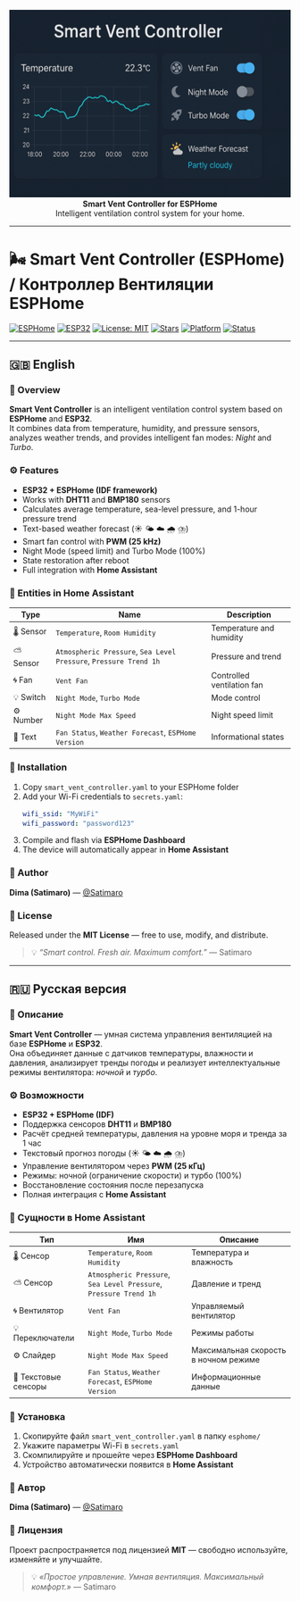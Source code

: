 <p align="center">
  <img src="images/preview.png" width="600" alt="Smart Vent Controller Dashboard Preview"><br>
  <b>Smart Vent Controller for ESPHome</b><br>
  Intelligent ventilation control system for your home.
</p>

---

# 🌬️ Smart Vent Controller (ESPHome) / Контроллер Вентиляции ESPHome

[![ESPHome](https://img.shields.io/badge/ESPHome-2025.9.0-blue?logo=esphome)](https://esphome.io)
[![ESP32](https://img.shields.io/badge/ESP32-IDF%20Framework-orange?logo=espressif)](https://www.espressif.com/)
[![License: MIT](https://img.shields.io/badge/license-MIT-green.svg)](LICENSE)
[![Stars](https://img.shields.io/github/stars/Satimaro/Smart-Vent-Controller-ESPHome?style=social)](https://github.com/Satimaro/Smart-Vent-Controller-ESPHome/stargazers)
[![Platform](https://img.shields.io/badge/Platform-Home%20Assistant-blueviolet?logo=home-assistant)](https://www.home-assistant.io/)
[![Status](https://img.shields.io/badge/Status-Stable-success)](#)

---

## 🇬🇧 English

### 🧭 Overview
**Smart Vent Controller** is an intelligent ventilation control system based on **ESPHome** and **ESP32**.  
It combines data from temperature, humidity, and pressure sensors, analyzes weather trends, and provides intelligent fan modes: *Night* and *Turbo*.

### ⚙️ Features
- **ESP32 + ESPHome (IDF framework)**
- Works with **DHT11** and **BMP180** sensors
- Calculates average temperature, sea-level pressure, and 1-hour pressure trend
- Text-based weather forecast (☀️ 🌤️ ☁️ 🌧️ ⛈️)
- Smart fan control with **PWM (25 kHz)**
- Night Mode (speed limit) and Turbo Mode (100%)
- State restoration after reboot
- Full integration with **Home Assistant**

### 🧩 Entities in Home Assistant

| Type | Name | Description |
|------|------|-------------|
| 🌡️ Sensor | `Temperature`, `Room Humidity` | Temperature and humidity |
| ⛅ Sensor | `Atmospheric Pressure`, `Sea Level Pressure`, `Pressure Trend 1h` | Pressure and trend |
| 🌀 Fan | `Vent Fan` | Controlled ventilation fan |
| 💡 Switch | `Night Mode`, `Turbo Mode` | Mode control |
| ⚙️ Number | `Night Mode Max Speed` | Night speed limit |
| 🧠 Text | `Fan Status`, `Weather Forecast`, `ESPHome Version` | Informational states |

### 🧾 Installation
1. Copy `smart_vent_controller.yaml` to your ESPHome folder  
2. Add your Wi-Fi credentials to `secrets.yaml`:
   ```yaml
   wifi_ssid: "MyWiFi"
   wifi_password: "password123"
   ```
3. Compile and flash via **ESPHome Dashboard**  
4. The device will automatically appear in **Home Assistant**

### 🧠 Author
**Dima (Satimaro)** — [@Satimaro](https://github.com/Satimaro)

### 🪪 License
Released under the **MIT License** — free to use, modify, and distribute.

> 💡 *“Smart control. Fresh air. Maximum comfort.”* — Satimaro

---

## 🇷🇺 Русская версия

### 🧭 Описание
**Smart Vent Controller** — умная система управления вентиляцией на базе **ESPHome** и **ESP32**.  
Она объединяет данные с датчиков температуры, влажности и давления, анализирует тренды погоды и реализует интеллектуальные режимы вентилятора: *ночной* и *турбо*.

### ⚙️ Возможности
- **ESP32 + ESPHome (IDF)**
- Поддержка сенсоров **DHT11** и **BMP180**
- Расчёт средней температуры, давления на уровне моря и тренда за 1 час
- Текстовый прогноз погоды (☀️ 🌤️ ☁️ 🌧️ ⛈️)
- Управление вентилятором через **PWM (25 кГц)**
- Режимы: ночной (ограничение скорости) и турбо (100%)
- Восстановление состояния после перезапуска
- Полная интеграция с **Home Assistant**

### 🧩 Сущности в Home Assistant

| Тип | Имя | Описание |
|------|------|-----------|
| 🌡️ Сенсор | `Temperature`, `Room Humidity` | Температура и влажность |
| ⛅ Сенсор | `Atmospheric Pressure`, `Sea Level Pressure`, `Pressure Trend 1h` | Давление и тренд |
| 🌀 Вентилятор | `Vent Fan` | Управляемый вентилятор |
| 💡 Переключатели | `Night Mode`, `Turbo Mode` | Режимы работы |
| ⚙️ Слайдер | `Night Mode Max Speed` | Максимальная скорость в ночном режиме |
| 🧠 Текстовые сенсоры | `Fan Status`, `Weather Forecast`, `ESPHome Version` | Информационные данные |

### 🧾 Установка
1. Скопируйте файл `smart_vent_controller.yaml` в папку `esphome/`  
2. Укажите параметры Wi-Fi в `secrets.yaml`  
3. Скомпилируйте и прошейте через **ESPHome Dashboard**  
4. Устройство автоматически появится в **Home Assistant**

### 🧠 Автор
**Dima (Satimaro)** — [@Satimaro](https://github.com/Satimaro)

### 🪪 Лицензия
Проект распространяется под лицензией **MIT** — свободно используйте, изменяйте и улучшайте.

> 💡 *«Простое управление. Умная вентиляция. Максимальный комфорт.»* — Satimaro
